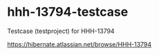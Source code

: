 # hhh-13794-testcase
Testcase (testproject) for HHH-13794

https://hibernate.atlassian.net/browse/HHH-13794
